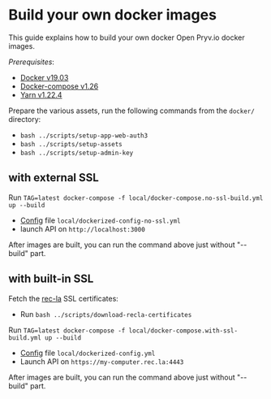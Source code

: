 # Build your own docker images

This guide explains how to build your own docker Open Pryv.io docker images.

*Prerequisites*:

- [Docker v19.03](https://docs.docker.com/engine/install/)
- [Docker-compose v1.26](https://docs.docker.com/compose/install/)
- [Yarn v1.22.4](https://classic.yarnpkg.com/en/docs/install/)

Prepare the various assets, run the following commands from the `docker/` directory:

- `bash ../scripts/setup-app-web-auth3`
- `bash ../scripts/setup-assets`
- `bash ../scripts/setup-admin-key`

## with external SSL

Run `TAG=latest docker-compose -f local/docker-compose.no-ssl-build.yml up --build`

- [Config](https://github.com/pryv/open-pryv.io#config) file `local/dockerized-config-no-ssl.yml`
- launch API on `http://localhost:3000`

After images are built, you can run the command above just without "--build" part.

## with built-in SSL

Fetch the [rec-la](https://github.com/pryv/rec-la) SSL certificates:

- Run `bash ../scripts/download-recla-certificates`

Run `TAG=latest docker-compose -f local/docker-compose.with-ssl-build.yml up --build`

- [Config](https://github.com/pryv/open-pryv.io#config) file `local/dockerized-config.yml`
- Launch API on `https://my-computer.rec.la:4443`

After images are built, you can run the command above just without "--build" part.
